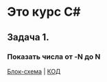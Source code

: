 # Это курс С#

## Задача 1.
### Показать числа от -N до N

[Блок-схема](diagram.drawio.png) | [КОД](Program.cs) 